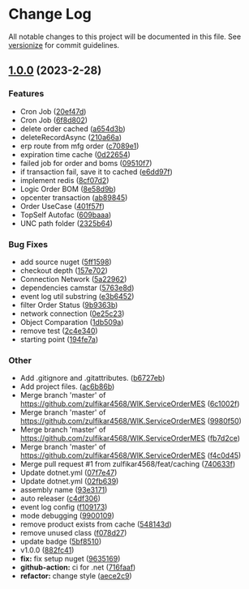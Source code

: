 # Change Log

All notable changes to this project will be documented in this file. See [versionize](https://github.com/versionize/versionize) for commit guidelines.

<a name="1.0.0"></a>
## [1.0.0](https://www.github.com/zulfikar4568/WIK.ServiceOrderMES/releases/tag/v1.0.0) (2023-2-28)

### Features

* Cron Job ([20ef47d](https://www.github.com/zulfikar4568/WIK.ServiceOrderMES/commit/20ef47dc70c7b5d207860662273a1a080f0ca212))
* Cron Job ([6f8d802](https://www.github.com/zulfikar4568/WIK.ServiceOrderMES/commit/6f8d8027e18cdffb87b2857097af0d5a6a943c4a))
* delete order cached ([a654d3b](https://www.github.com/zulfikar4568/WIK.ServiceOrderMES/commit/a654d3b955b978c1d79c52bf99972fb63d8962b0))
* deleteRecordAsync ([210a66a](https://www.github.com/zulfikar4568/WIK.ServiceOrderMES/commit/210a66a80701289ac99a9379bac050b84bc658e6))
* erp route from mfg order ([c7089e1](https://www.github.com/zulfikar4568/WIK.ServiceOrderMES/commit/c7089e14edd61a8912d94163af4009ba01193894))
* expiration time cache ([0d22654](https://www.github.com/zulfikar4568/WIK.ServiceOrderMES/commit/0d22654aac7dcccc61f929fbd0fec168e412ac83))
* failed job for order and boms ([09510f7](https://www.github.com/zulfikar4568/WIK.ServiceOrderMES/commit/09510f7e3c307d2bb4655045731fdc18aa610928))
* if transaction fail, save it to cached ([e6dd97f](https://www.github.com/zulfikar4568/WIK.ServiceOrderMES/commit/e6dd97ff3a4078ee7be6c9fe2ccc148be8e83ee4))
* implement redis ([8cf07d2](https://www.github.com/zulfikar4568/WIK.ServiceOrderMES/commit/8cf07d29b48ed4586d701e2b03e6f6fb7b5bd5bf))
* Logic Order BOM ([8e58d9b](https://www.github.com/zulfikar4568/WIK.ServiceOrderMES/commit/8e58d9b9939f99dd85b6ffabc93a5fc44261668b))
* opcenter transaction ([ab89845](https://www.github.com/zulfikar4568/WIK.ServiceOrderMES/commit/ab898459650b789f1f510058f0abf3250653cc5e))
* Order UseCase ([401f57f](https://www.github.com/zulfikar4568/WIK.ServiceOrderMES/commit/401f57fe48e9ff240ba34a5095b43de76f91767b))
* TopSelf Autofac ([609baaa](https://www.github.com/zulfikar4568/WIK.ServiceOrderMES/commit/609baaa61120b2a644c1f35444b4d2774ca9a5b1))
* UNC path folder ([2325b64](https://www.github.com/zulfikar4568/WIK.ServiceOrderMES/commit/2325b645d3963b9ceade7ad26e527f55e4f75fe9))

### Bug Fixes

* add source nuget ([5ff1598](https://www.github.com/zulfikar4568/WIK.ServiceOrderMES/commit/5ff1598d5807593553f90180d13fd0e051b7e8f5))
* checkout depth ([157e702](https://www.github.com/zulfikar4568/WIK.ServiceOrderMES/commit/157e7027e17a5bfb28e81e43cfde059154c9b49c))
* Connection Network ([5a22962](https://www.github.com/zulfikar4568/WIK.ServiceOrderMES/commit/5a229626ffbce9059a9bbd08e5ef95ff157c6a0e))
* dependencies camstar ([5763e8d](https://www.github.com/zulfikar4568/WIK.ServiceOrderMES/commit/5763e8d7078b67fdaa392ca907680e042a839556))
* event log util substring ([e3b6452](https://www.github.com/zulfikar4568/WIK.ServiceOrderMES/commit/e3b6452f23742290ef9735888708e2665dffec69))
* filter Order Status ([9b9363b](https://www.github.com/zulfikar4568/WIK.ServiceOrderMES/commit/9b9363bf2810ef87160d8eed2216a8dd3f6054d0))
* network connection ([0e25c23](https://www.github.com/zulfikar4568/WIK.ServiceOrderMES/commit/0e25c23764823ec9ebfb081d6d188facd256b560))
* Object Comparation ([1db509a](https://www.github.com/zulfikar4568/WIK.ServiceOrderMES/commit/1db509a2d3bb4b74b7d566c91bed6392105e8da0))
* remove test ([2c4e340](https://www.github.com/zulfikar4568/WIK.ServiceOrderMES/commit/2c4e34021c31a51c7106092a3369eee0c3d21c9d))
* starting point ([194fe7a](https://www.github.com/zulfikar4568/WIK.ServiceOrderMES/commit/194fe7af2ca0c270e340b7e25862722c0c201bf7))

### Other

* Add .gitignore and .gitattributes. ([b6727eb](https://www.github.com/zulfikar4568/WIK.ServiceOrderMES/commit/b6727ebdd1c84acbdf7c4e5bbf23b27bb8848c06))
* Add project files. ([ac6b86b](https://www.github.com/zulfikar4568/WIK.ServiceOrderMES/commit/ac6b86b870ec813eade285764b258ed1292802d8))
* Merge branch 'master' of https://github.com/zulfikar4568/WIK.ServiceOrderMES ([6c1002f](https://www.github.com/zulfikar4568/WIK.ServiceOrderMES/commit/6c1002f4fc2f1e1691cab00a94261b46e2bd40bd))
* Merge branch 'master' of https://github.com/zulfikar4568/WIK.ServiceOrderMES ([9980f50](https://www.github.com/zulfikar4568/WIK.ServiceOrderMES/commit/9980f50d212a08aed631f1271d5553e6a36c17da))
* Merge branch 'master' of https://github.com/zulfikar4568/WIK.ServiceOrderMES ([fb7d2ce](https://www.github.com/zulfikar4568/WIK.ServiceOrderMES/commit/fb7d2ce9ad9e3fafda2e0613f1423221d8c64e7e))
* Merge branch 'master' of https://github.com/zulfikar4568/WIK.ServiceOrderMES ([f4c0d45](https://www.github.com/zulfikar4568/WIK.ServiceOrderMES/commit/f4c0d45ff2b5f7d06478a492b53b11ebe3731b93))
* Merge pull request #1 from zulfikar4568/feat/caching ([740633f](https://www.github.com/zulfikar4568/WIK.ServiceOrderMES/commit/740633f81edebc543865dedadf708d49fdde1dad))
* Update dotnet.yml ([07f7e47](https://www.github.com/zulfikar4568/WIK.ServiceOrderMES/commit/07f7e47c3c410ab3754d802e02ac8771926248ef))
* Update dotnet.yml ([02fb639](https://www.github.com/zulfikar4568/WIK.ServiceOrderMES/commit/02fb639f3d6dc47e6793fb5027ab166daea4ce4f))
* assembly name ([93e3171](https://www.github.com/zulfikar4568/WIK.ServiceOrderMES/commit/93e31712fd19fc52de9580478cd204c71be41039))
* auto releaser ([c4df306](https://www.github.com/zulfikar4568/WIK.ServiceOrderMES/commit/c4df3067a2b01368f856292a24fcb2a4085b4cb7))
* event log config ([f109173](https://www.github.com/zulfikar4568/WIK.ServiceOrderMES/commit/f1091738af6777856028f3592cbd54cda829172b))
* mode debugging ([9900109](https://www.github.com/zulfikar4568/WIK.ServiceOrderMES/commit/9900109d18a325c95f445a82c57b87f59dfac6c0))
* remove product exists from cache ([548143d](https://www.github.com/zulfikar4568/WIK.ServiceOrderMES/commit/548143df740c21d499b29cfb309ad97f9e145550))
* remove unused class ([f078d27](https://www.github.com/zulfikar4568/WIK.ServiceOrderMES/commit/f078d27d5b59cc2138e1e5d80efe3335679d251a))
* update badge ([5bf8510](https://www.github.com/zulfikar4568/WIK.ServiceOrderMES/commit/5bf851032104357043e53fd5a1af020356802616))
* v1.0.0 ([882fc41](https://www.github.com/zulfikar4568/WIK.ServiceOrderMES/commit/882fc41dafeb5ac717999e419c99b42b7040c075))
* **fix:** fix setup nuget ([9635169](https://www.github.com/zulfikar4568/WIK.ServiceOrderMES/commit/96351698ac316b1f476c5f83fc365ff8f9659b96))
* **github-action:** ci for .net ([716faaf](https://www.github.com/zulfikar4568/WIK.ServiceOrderMES/commit/716faafa42ac5515ec985429b77fb6a3ae0548c0))
* **refactor:** change style ([aece2c9](https://www.github.com/zulfikar4568/WIK.ServiceOrderMES/commit/aece2c95dd81e28971cd6541ac9ff6dfa408df2d))

